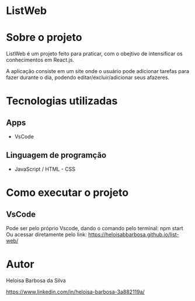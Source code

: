 # ListWeb

# Sobre o projeto

ListWeb é um projeto feito para praticar, com o obejtivo de intensificar os conhecimentos em React.js.

A aplicação consiste em um site onde o usuário pode adicionar tarefas para fazer durante o dia, podendo editar/excluir/adicionar seus afazeres.

# Tecnologias utilizadas
## Apps
- VsCode

## Linguagem de programção
- JavaScript / HTML - CSS

# Como executar o projeto

## VsCode
Pode ser pelo próprio Vscode, dando o comando pelo terminal: npm start
Ou acessar diretamente pelo link: https://heloisabbarbosa.github.io/list-web/


# Autor

Heloisa Barbosa da Silva

https://www.linkedin.com/in/heloisa-barbosa-3a882119a/
